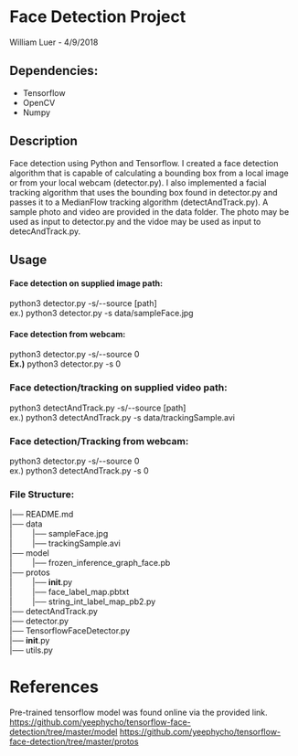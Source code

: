 # Face Detection Project
William Luer - 4/9/2018

## Dependencies:
   - Tensorflow
   - OpenCV
   - Numpy

## Description
Face detection using Python and Tensorflow. I created a face detection algorithm that is capable of calculating a bounding box from a local image or from your local webcam (detector.py). I also implemented a facial tracking algorithm that uses the bounding box found in detector.py and passes it to a MedianFlow tracking algorithm (detectAndTrack.py). A sample photo and video are provided in the data folder. The photo may be used as input to detector.py and the vidoe may be used as input to detecAndTrack.py.

## Usage
#### Face detection on supplied image path:
  python3 detector.py -s/--source [path]<br>
  ex.) python3 detector.py -s data/sampleFace.jpg

#### Face detection from webcam:
  python3 detector.py -s/--source 0<br>
  <b>Ex.)</b> python3 detector.py -s 0

### Face detection/tracking on supplied video path:
  python3 detectAndTrack.py -s/--source [path]<br>
  ex.) python3 detectAndTrack.py -s data/trackingSample.avi

### Face detection/Tracking from webcam:
  python3 detector.py -s/--source 0<br>
  ex.) python3 detectAndTrack.py -s 0


### File Structure:

|── README.md<br>
|── data<br>
|&emsp;&emsp;&ensp;|── sampleFace.jpg<br>
|&emsp;&emsp;&ensp;|── trackingSample.avi<br>
|── model<br>
|&emsp;&emsp;&ensp;|── frozen_inference_graph_face.pb<br>
|── protos<br>
|&emsp;&emsp;&ensp;|── __init__.py<br>
|&emsp;&emsp;&ensp;|── face_label_map.pbtxt<br>
|&emsp;&emsp;&ensp;|── string_int_label_map_pb2.py<br>
|── detectAndTrack.py<br>
|── detector.py<br>
|── TensorflowFaceDetector.py<br>
|── __init__.py<br>
|── utils.py<br>

# References
Pre-trained tensorflow model was found online via the provided link.
https://github.com/yeephycho/tensorflow-face-detection/tree/master/model
https://github.com/yeephycho/tensorflow-face-detection/tree/master/protos
